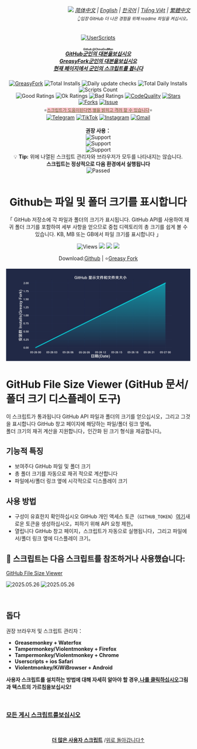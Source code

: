 <a id="top"></a>

<!--NAVIGATION-->
<div align="right">
    <h6>
        <picture>
            <source type="image/svg+xml" media="(prefers-color-scheme: dark)"
                srcset="https://assets.aiwebextensions.com/images/icons/earth/white/icon32.svg">
            <img height=14
                src="https://assets.aiwebextensions.com/images/icons/earth/black/icon32.svg">
        </picture>
        <a href="https://github.com/ChinaGodMan/UserScripts/blob/main/github-file-size-viewer/README.md">简体中文</a> |
        <a href="https://github.com/ChinaGodMan/UserScripts/blob/main/github-file-size-viewer/README_en.md">English</a> |
        <a href="https://github.com/ChinaGodMan/UserScripts/blob/main/github-file-size-viewer/README_ko.md">한국어</a> |
        <a href="https://github.com/ChinaGodMan/UserScripts/blob/main/github-file-size-viewer/README_vi.md">Tiếng Việt</a> |
        <a href="https://github.com/ChinaGodMan/UserScripts/blob/main/github-file-size-viewer/README_zh-TW.md">繁體中文</a>
    <br>
    <em><sub>👆️입장 GitHub 더 나은 경험을 위해 readme 파일을 켜십시오。</sub></em>
    </h6>
</div>

<!--NAVIGATION-END-->
<!--SHIELDS-->
<center><div align="center"><a href="https://github.com/ChinaGodMan" target="_blank">
    <img height="96px" width="96px" src="https://avatars.githubusercontent.com/u/96548841?v=4" alt="UserScripts"></a>
<h5><a href="https://github.com/ChinaGodMan/UserScripts/tree/main/docs/ko#-%EC%8A%A4%ED%81%AC%EB%A6%BD%ED%8A%B8-%EB%AA%A9%EB%A1%9D" target="_blank"><ruby>GitHub군인의 대본을보십시오<rt>Github:@ChinaGodMan</rt></ruby></a><br><a href="https://greasyfork.org/zh-CN/scripts?by=1169082&sort=created" target="_blank">GreasyFork군인의 대본을보십시오</a><br><a href="#:~:text=모든 게시 스크립트를보십시오">현재 페이지에서 군인의 스크립트를 봅니다</a></h5>
<a href="https://greasyfork.org/users/1169082-%E4%BA%BA%E6%B0%91%E7%9A%84%E5%8B%A4%E5%8A%A1%E5%91%98?per_page=200" target="_blank"><img src="https://img.shields.io/static/v1?label=%20&message=GreasyFork&logo=greasyfork&logoColor=white&labelColor=%23670000&color=%23670000&style=for-the-badge" alt="GreasyFork"></a>
<img src="https://img.shields.io/badge/dynamic/json?&label=%EB%AA%A8%EB%93%A0%20%EC%8A%A4%ED%81%AC%EB%A6%BD%ED%8A%B8%EC%9D%98%20%EC%B4%9D%20%EC%84%A4%EC%B9%98%20%EC%88%98&query=$.totalInstalls&logo=greasyfork&logoColor=white&labelColor=%23670000&color=blue&style=for-the-badge&url=https://github.com/ChinaGodMan/UserScriptsHistory/raw/main/total_installs.json" alt="Total Installs">
<img src="https://img.shields.io/badge/dynamic/json?&label=%EC%8A%A4%ED%81%AC%EB%A6%BD%ED%8A%B8%EA%B0%80%20%ED%95%98%EB%A3%A8%EC%97%90%20%EC%82%AC%EC%9A%A9%EB%90%98%EB%8A%94%20%ED%9A%9F%EC%88%98&query=$.total&logo=greasyfork&logoColor=white&labelColor=%23670000&color=186f83&style=for-the-badge&url=https://github.com/ChinaGodMan/UserScriptsHistory/raw/main/daily_update_checks.json" alt="Daily update checks">
<img src="https://img.shields.io/badge/dynamic/json?&label=%EC%98%A4%EB%8A%98%20%EC%84%A4%EC%B9%98%EB%90%9C%20%EB%AA%A8%EB%93%A0%20%EC%8A%A4%ED%81%AC%EB%A6%BD%ED%8A%B8%20%EC%88%98&query=$.totalDailyInstalls&logo=greasyfork&logoColor=white&labelColor=%23670000&color=blue&style=for-the-badge&url=https://github.com/ChinaGodMan/UserScriptsHistory/raw/main/total_installs.json" alt="Total Daily Installs">
<img src="https://img.shields.io/badge/dynamic/json?&label=%EC%8A%A4%ED%81%AC%EB%A6%BD%ED%8A%B8%20%EC%88%98&query=$.numScripts&logo=greasyfork&logoColor=white&labelColor=%23670000&color=blue&style=for-the-badge&url=https://github.com/ChinaGodMan/UserScriptsHistory/raw/main/total_installs.json" alt="Scripts Count"><br>
<img src="https://img.shields.io/badge/dynamic/json?&label=%EB%AA%A8%EB%93%A0%20%EC%A2%8B%EC%9D%80%20%EB%A6%AC%EB%B7%B0&query=$.totalGoodRatings&logo=greasyfork&logoColor=white&labelColor=%23670000&color=4CAF50&style=for-the-badge&url=https://github.com/ChinaGodMan/UserScriptsHistory/raw/main/total_installs.json" alt="Good Ratings">
<img src="https://img.shields.io/badge/dynamic/json?&label=%EB%AA%A8%EB%93%A0%20%EC%9E%A5%EA%B5%B0&query=$.totalOkRatings&logo=greasyfork&logoColor=white&labelColor=%23670000&color=FF9800&style=for-the-badge&url=https://github.com/ChinaGodMan/UserScriptsHistory/raw/main/total_installs.json" alt="Ok Ratings">
<img src="https://img.shields.io/badge/dynamic/json?label=%EB%AA%A8%EB%93%A0%20%EB%B6%80%EC%A0%95%EC%A0%81%EC%9D%B8%20%EB%A6%AC%EB%B7%B0&query=$.totalBadRatings&logo=greasyfork&logoColor=white&labelColor=%23670000&color=F44336&style=for-the-badge&url=https://github.com/ChinaGodMan/UserScriptsHistory/raw/main/total_installs.json" alt="Bad Ratings">
<a href="https://www.codefactor.io/repository/github/ChinaGodMan/UserScripts" target="_blank"><img src="https://img.shields.io/codefactor/grade/github/ChinaGodMan/UserScripts?label=%EC%BD%94%EB%93%9C%20%ED%92%88%EC%A7%88&logo=codefactor&logoColor=white&labelColor=464646&color=b5fc7b&style=for-the-badge" alt="CodeQuality"></a>
<a href="https://github.com/ChinaGodMan/UserScripts" target="_blank"><img src="https://img.shields.io/github/stars/ChinaGodMan/UserScripts?label=%EC%8A%A4%ED%83%80%20%EB%A7%88%ED%81%AC&logo=github&logoColor=white&labelColor=black&color=FF69B4&style=for-the-badge" alt="Stars"></a>
<a href="https://github.com/ChinaGodMan/UserScripts" target="_blank"><img src="https://img.shields.io/github/forks/ChinaGodMan/UserScripts?label=Forks&logo=github&logoColor=white&labelColor=black&color=grey&style=for-the-badge" alt="Forks"></a>
<a href="https://github.com/ChinaGodMan/UserScripts/issues" target="_blank"><img src="https://img.shields.io/github/issues/ChinaGodMan/UserScripts?label=issues&logo=github&logoColor=white&labelColor=black&style=for-the-badge" alt="Issue"></a>
<center><div align="center"><sub>⭐<a href="https://github.com/ChinaGodMan/UserScripts" target="_blank" style="color: #556B2F; background-color: pink;">스크립트가 도움이된다면,별을 밝히고 격려 할 수 있습니다</a>⭐</sub></div><a href="https://t.me/qinwuyuan"><img src="https://img.shields.io/static/v1?label=%20&message=telegram&logo=telegram&logoColor=white&labelColor=%230088CC&color=%230088CC&style=for-the-badge" alt="Telegram"></a>
<a href="https://www.tiktok.com/@qinwuyuan"><img src="https://img.shields.io/static/v1?label=%20&message=tiktok&logo=tiktok&logoColor=%23EE1D52&labelColor=%23010101&color=%23EE1D52&style=for-the-badge" alt="TikTok"></a>
<a href="https://www.instagram.com/nide9448/"><img src="https://img.shields.io/static/v1?label=%20&message=instagram&logo=instagram&logoColor=white&labelColor=%23E1306C&color=%23E1306C&style=for-the-badge" alt="Instagram"></a>
<a href="mailto:china.qinwuyuan@gmail.com"><img src="https://img.shields.io/static/v1?label=%20&message=gmail&logo=gmail&logoColor=white&labelColor=%23D93025&color=%23D93025&style=for-the-badge" alt="Gmail"></a>
</center>
</div></center>
<img height=6px width="100%" src="https://media.chatgptautorefresh.com/images/separators/gradient-aqua.png?latest">
<center><div align="center">
    <strong>권장 사용：</strong><br>
<img src="https://img.shields.io/badge/%EC%9A%B4%EC%98%81%20%EC%B2%B4%EC%A0%9C-🪟%20Windows%20%7C%20🍎%20Mac%20%7C%20🐧%20Linux%20%7C%20🤖%20Android-blueviolet.svg?style=for-the-badge" alt="Support"><br>
<img src="https://img.shields.io/badge/%EA%B6%8C%EC%9E%A5%20%EB%B8%8C%EB%9D%BC%EC%9A%B0%EC%A0%80-%20Google%20Chrome%20%7C%20%20Microsoft%20Edge%20%7C%20%20FireFox%20%7C%20%20Kiwi-blueviolet.svg?style=for-the-badge" alt="Support"><br>
<img src="https://img.shields.io/badge/%EC%8A%A4%ED%81%AC%EB%A6%BD%ED%8A%B8%20%EA%B4%80%EB%A6%AC%EC%9E%90-%20Violentmonkey%20%7C%20%20Tampermonkey%20%7C%20%20ScriptCat%20%7C%20%20OrangeMonkey%20%7C%20STAY-blueviolet.svg?style=for-the-badge" alt="Support"><br>
💡 <strong>Tip:</strong> 위에 나열된 스크립트 관리자와 브라우저가 모두를 나타내지는 않습니다.<br>
    <strong>스크립트는 정상적으로 다음 환경에서 실행됩니다</strong><br>
    <img src="https://img.shields.io/badge/dynamic/json?&label=Passed&query=$.passed&logo=googlechrome&logoColor=white&labelColor=%23007aff&color=4CAF50&style=for-the-badge&url=https://github.com/ChinaGodMan/UserScripts/raw/main/docs/passed.json" alt="Passed"><br>
    <img height=6px width="100%" src="https://media.chatgptautorefresh.com/images/separators/gradient-aqua.png?latest">
</div></center>

<!--SHIELDS-END-->
<!--HISTORY-->
<center><div align="center">
    <h1>Github는 파일 및 폴더 크기를 표시합니다</h1>
    <p>「 GitHub 저장소에 각 파일과 폴더의 크기가 표시됩니다. GitHub API를 사용하여 재귀 폴더 크기를 포함하여 세부 사항을 얻으므로 중첩 디렉토리의 총 크기를 쉽게 볼 수 있습니다. KB, MB 또는 GB에서 파일 크기를 표시합니다 」</p>
    <img src="https://views.whatilearened.today/views/github/537310/hmjz100.svg" alt="Views">
    <img src="https://img.shields.io/github/size/ChinaGodMan/UserScripts/github-file-size-viewer/github-file-size-viewer.user.js?color=%23990000">
    <img src="https://img.shields.io/greasyfork/dt/537310?logo=greasyfork&logoColor=white&labelColor=%23670000&color=blue&label=%EC%82%AC%EC%9A%A9%EC%9E%90%20%EC%88%98">
    <img src="https://img.shields.io/badge/dynamic/json?&label=%EB%A7%A4%EC%9D%BC%20%ED%99%95%EC%9D%B8%20%EC%97%85%EB%8D%B0%EC%9D%B4%ED%8A%B8&query=$.537310&logo=greasyfork&logoColor=white&labelColor=%23670000&color=blue&url=https://github.com/ChinaGodMan/UserScriptsHistory/raw/main/daily_update_checks.json">
    <p>Download:<a href="https://github.com/ChinaGodMan/UserScripts/tree/main/github-file-size-viewer">Github</a> | ⭐<a
            href="https://greasyfork.org/scripts/537310">Greasy
            Fork</a></p>
    <img src="https://raw.githubusercontent.com/ChinaGodMan/UserScriptsHistory/main/stats/537310.png">
</div></center>

<!--HISTORY-END-->
<!--TEXT-->

# GitHub File Size Viewer (GitHub 문서/폴더 크기 디스플레이 도구)

이 스크립트가 통과됩니다 GitHub API 파일과 폴더의 크기를 얻으십시오，그리고 그것을 표시합니다 GitHub 창고 페이지에 해당하는 파일/폴더 링크 옆에。  
폴더 크기의 재귀 계산을 지원합니다，인간화 된 크기 형식을 제공합니다。

## 기능적 특징

-   보여주다 GitHub 파일 및 폴더 크기
-   총 폴더 크기를 자동으로 재귀 적으로 계산합니다
-   파일에서/폴더 링크 옆에 시각적으로 디스플레이 크기

## 사용 방법

-   구성이 유효한지 확인하십시오 GitHub 개인 액세스 토큰（`GITHUB_TOKEN`）[여기](https://github.com/settings/tokens/new?description=GitHub%20File%20Size%20Viewer&scopes=repo)새로운 토큰을 생성하십시오，피하기 위해 API 요청 제한。
-   열립니다 GitHub 창고 페이지，스크립트가 자동으로 실행됩니다，그리고 파일에서/폴더 링크 옆에 디스플레이 크기。

<!--AUTHORS-->
## 💖 스크립트는 다음 스크립트를 참조하거나 사용했습니다:
[GitHub File Size Viewer](https://chromewebstore.google.com/detail/github-file-size-viewer/hhelonbocpiichcjmdgfgfeiangchefh)
<!--AUTHORS-END-->
<!--SCREENSHOT-->
![2025.05.26](https://s2.loli.net/2025/05/26/Awn71VdN3ZgHftK.png)
![2025.05.26](https://s2.loli.net/2025/05/26/ou6nK5kidqFNHhe.png)
<!--SCREENSHOT-END-->
<!--TEXT-END-->

<!--RELATED-->
<!--RELATED-END-->
<!--HELP-->
<img height=6px width="100%" src="https://media.chatgptautorefresh.com/images/separators/gradient-aqua.png?latest">

## 돕다

권장 브라우저 및 스크립트 관리자：

-   **Greasemonkey + Waterfox**
-   **Tampermonkey/Violentmonkey + Firefox**
-   **Tampermonkey/Violentmonkey + Chrome**
-   **Userscripts + ios Safari**
-   **Violentmonkey/KiWiBrowser + Android**

**사용자 스크립트를 설치하는 방법에 대해 자세히 알아야 할 경우,[나를 클릭하십시오](https://github.com/ChinaGodMan/UserScripts/blob/main/docs/help/ko#readme)그림과 텍스트의 가르침을보십시오!**

<img height="6px" width="100%" src="https://media.chatgptautorefresh.com/images/separators/gradient-aqua.png?latest">

### [모든 게시 스크립트를보십시오](https://github.com/ChinaGodMan/UserScripts/tree/main/docs/ko#-%EC%8A%A4%ED%81%AC%EB%A6%BD%ED%8A%B8-%EB%AA%A9%EB%A1%9D)

<!--HELP-END-->
<!--FOOTER-->

<img height="6px" width="100%" src="https://media.chatgptautorefresh.com/images/separators/gradient-aqua.png?latest">
<center><div align="center"><p><a href="https://github.com/ChinaGodMan/UserScripts#readme"><strong>더 많은 사용자 스크립트</strong></a> /<a href="#top">위로 돌아갑니다↑</a></p></div></center>

<!--FOOTER--END-->

